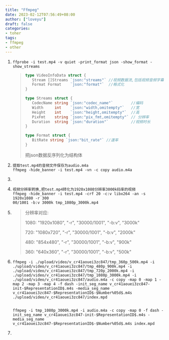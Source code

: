 ```yaml
---
title: "Ffmpeg"
date: 2023-02-12T07:56:49+08:00
author: ["loveyu"]
draft: false
categories: 
- toher
tags: 
- ffmpeg
- other
---
```


1. ```shell
   ffprobe -i test.mp4 -v quiet -print_format json -show_format -show_streams
   ```

   >```go
   >type VideoInfoData struct {
   >	Stream []Streams `json:"streams"` //视频数据流,包括视频音频字幕
   >	Format Format    `json:"format"`  //格式化
   >}
   >
   >type Streams struct {
   >	CodecName string `json:"codec_name"`        //编码
   >	Width     int    `json:"width,omitempty"`   //宽
   >	Height    int    `json:"height,omitempty"`  //高
   >	PixFmt    string `json:"pix_fmt,omitempty"` // 分辨率
   >	Duration  string `json:"duration"`          //视频时长
   >}
   >
   >type Format struct {
   >	BitRate string `json:"bit_rate"` //速率
   >}
   >```
   >
   >把json数据反序列化为结构体

2. ```shell
   提取test.mp4的音频文件保存为audio.m4a
   ffmpeg -hide_banner -i test.mp4 -vn -c copy audio.m4a
   ```

3. 

3. ```shell
   视频分辨率转换,把test.mp4转化为1920x1080分辨率3000k码率的视频
   ffmpeg -hide_banner -i test.mp4 -crf 20 -c:v libx264 -an -s 1920x1080 -r 300
   00/1001 -b:v 3000k tmp_1080p_3000k.mp4
   ```

4. >分辨率对应:
   >
   >1080: "1920x1080", "-r", "30000/1001", "-b:v", "3000k"
   >
   >720: "1080x720", "-r", "30000/1001", "-b:v", "2000k"
   >
   >480: "854x480", "-r", "30000/1001", "-b:v", "900k"
   >
   >360: "640x360", "-r", "30000/1001", "-b:v", "500k"

4. ```shell
   ffmpeg -i ./upload/video/v_cr41aouei3zc847/tmp_360p_500k.mp4 -i ./upload/video/v_cr41aouei3zc847/tmp_480p_900k.mp4 -i ./upload/video/v_cr41aouei3zc847/tmp_720p_2000k.mp4 -i ./upload/video/v_cr41aouei3zc847/tmp_1080p_3000k.mp4 -i ./upload/video/v_cr41aouei3zc847/audio.m4a -c copy -map 0 -map 1 -map 2 -map 3 -map 4 -f dash -init_seg_name v_cr41aouei3zc847-init-$RepresentationID$.m4s -media_seg_name v_cr41aouei3zc847-$RepresentationID$-$Number%05d$.m4s ./upload/video/v_cr41aouei3zc847/index.mpd
   
   
   ffmpeg -i tmp_1080p_3000k.mp4 -i audio.m4a -c copy -map 0 -f dash -init_seg_name v_cr41aouei3zc847-init-$RepresentationID$.m4s -media_seg_name v_cr41aouei3zc847-$RepresentationID$-$Number%05d$.m4s index.mpd
   ```

5. 

